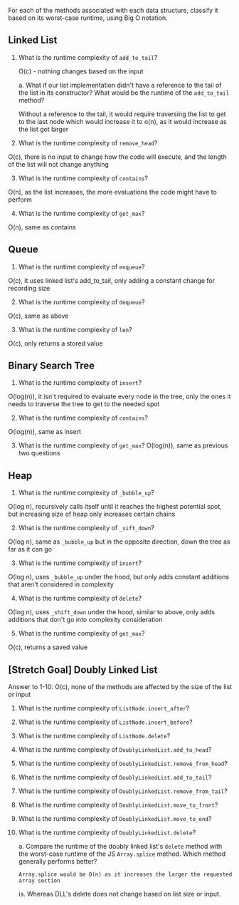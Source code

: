 For each of the methods associated with each data structure, classify it based on its worst-case runtime, using Big O notation.

## Linked List

1. What is the runtime complexity of `add_to_tail`?

    O(c) - nothing changes based on the input

    a. What if our list implementation didn't have a reference to the tail of the list in its constructor? What would be the runtime of the `add_to_tail` method?

    Without a reference to the tail, it would require traversing the list to get to the last node which would increase it to o(n), as it would increase as the list got larger

2. What is the runtime complexity of `remove_head`?

  O(c), there is no input to change how the code will execute, and the length of
  the list will not change anything

3. What is the runtime complexity of `contains`?

  O(n), as the list increases, the more evaluations the code might have to perform

4. What is the runtime complexity of `get_max`?

  O(n), same as contains

## Queue

1. What is the runtime complexity of `enqueue`?

  O(c), it uses linked list's add_to_tail, only adding a constant change for recording size

2. What is the runtime complexity of `dequeue`?

  O(c), same as above

3. What is the runtime complexity of `len`?

  O(c), only returns a stored value

## Binary Search Tree

1. What is the runtime complexity of `insert`?

  O(log(n)), it isn't required to evaluate every node in the tree, only the ones
  it needs to traverse the tree to get to the needed spot

2. What is the runtime complexity of `contains`?

  O(log(n)), same as insert

3. What is the runtime complexity of `get_max`?
  O(log(n)), same as previous two questions

## Heap

1. What is the runtime complexity of `_bubble_up`?

  O(log n), recursively calls itself until it reaches the highest
  potential spot, but increasing size of heap only increases certain
  chains

2. What is the runtime complexity of `_sift_down`?

  O(log n), same as `_bubble_up` but in the opposite direction,
  down the tree as far as it can go

3. What is the runtime complexity of `insert`?

  O(log n), uses `_bubble_up` under the hood, but only adds constant
  additions that aren't considered in complexity

4. What is the runtime complexity of `delete`?

  O(log n), uses `_shift_down` under the hood, similar to above, only adds
  additions that don't go into complexity consideration

5. What is the runtime complexity of `get_max`?

  O(c), returns a saved value

## [Stretch Goal] Doubly Linked List

Answer to 1-10:
  O(c), none of the methods are affected by the size of the list or input

1. What is the runtime complexity of `ListNode.insert_after`?

2. What is the runtime complexity of `ListNode.insert_before`?

3. What is the runtime complexity of `ListNode.delete`?

4. What is the runtime complexity of `DoublyLinkedList.add_to_head`?

5. What is the runtime complexity of `DoublyLinkedList.remove_from_head`?

6. What is the runtime complexity of `DoublyLinkedList.add_to_tail`?

7. What is the runtime complexity of `DoublyLinkedList.remove_from_tail`?

8. What is the runtime complexity of `DoublyLinkedList.move_to_front`?

9. What is the runtime complexity of `DoublyLinkedList.move_to_end`?

10. What is the runtime complexity of `DoublyLinkedList.delete`?

    a. Compare the runtime of the doubly linked list's `delete` method with the worst-case runtime of the JS `Array.splice` method. Which method generally performs better?

        Array.splice would be O(n) as it increases the larger the requested array section
      is. Whereas DLL's delete does not change based on list size or input.
